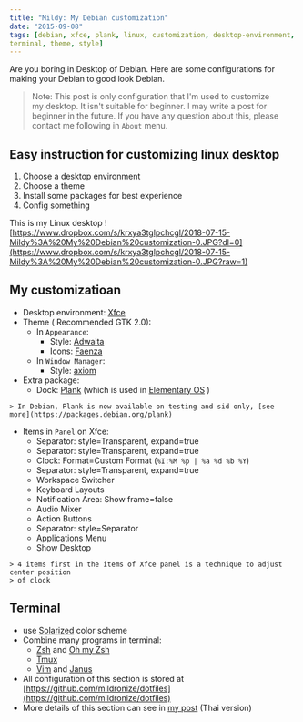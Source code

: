 ```yaml
---
title: "Mildy: My Debian customization"
date: "2015-09-08"
tags: [debian, xfce, plank, linux, customization, desktop-environment,
terminal, theme, style]
---
```



Are you boring in Desktop of Debian. Here are some configurations for
making your Debian to good look Debian.

> Note: This post is only configuration that I'm used to customize  
> my desktop. It isn't suitable for beginner. I may write a post for  
> beginner in the future. If you have any question about this, please  
> contact me following in `About` menu.  

## Easy instruction for customizing linux desktop
1. Choose a desktop environment
2. Choose a theme
3. Install some packages for best experience
4. Config something

This is my Linux desktop
![https://www.dropbox.com/s/krxya3tglpchcgl/2018-07-15-Mildy%3A%20My%20Debian%20customization-0.JPG?dl=0](https://www.dropbox.com/s/krxya3tglpchcgl/2018-07-15-Mildy%3A%20My%20Debian%20customization-0.JPG?raw=1)

## My customizatioan
* Desktop environment: [Xfce](http://www.xfce.org/)
* Theme ( Recommended GTK 2.0):
	* In `Appearance`:
		* Style: [Adwaita](http://gnome-look.org/content/show.php/?content=144237)
		* Icons: [Faenza](http://gnome-look.org/content/show.php/?content=128143)
	* In `Window Manager`:
		* Style: [axiom](http://xfce-look.org/content/show.php/axiom+xfwm?content=90145)
* Extra package:
	* Dock: [Plank](https://launchpad.net/plank) (which is used in [Elementary OS](https://elementary.io/) )

```
> In Debian, Plank is now available on testing and sid only, [see more](https://packages.debian.org/plank)
```

* Items in `Panel` on Xfce:
	* Separator: style=Transparent, expand=true
	* Separator: style=Transparent, expand=true
	* Clock: Format=Custom Format (`%I:%M %p | %a %d %b %Y`)
	* Separator: style=Transparent, expand=true
	* Workspace Switcher
	* Keyboard Layouts
	* Notification Area: Show frame=false
	* Audio Mixer
	* Action Buttons
	* Separator: style=Separator
	* Applications Menu
	* Show Desktop

```
> 4 items first in the items of Xfce panel is a technique to adjust center position
> of clock
```

## Terminal
* use [Solarized](http://ethanschoonover.com/solarized) color scheme
* Combine many programs in terminal:
	* [Zsh](http://www.zsh.org/) and [Oh my Zsh](https://github.com/robbyrussell/oh-my-zsh)
	* [Tmux](https://tmux.github.io/)
	* [Vim](http://www.vim.org/) and
[Janus](https://github.com/carlhuda/janus)
* All configuration of this section is stored at
[https://github.com/mildronize/dotfiles](https://github.com/mildronize/dotfiles)
* More details of this section can see in [my
post](http://dev.mildronize.com/th/notes/vim-janus-tmux/) (Thai
version)